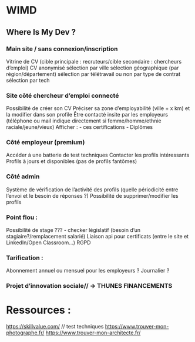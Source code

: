 # WIMD
## Where Is My Dev ?


### Main site / sans connexion/inscription
  Vitrine de CV (cible principale : recruteurs/cible secondaire : chercheurs d’emploi)
    CV anonymisé 
    sélection par ville
    sélection géographique (par région/département)
    sélection par télétravail ou non
    par type de contrat
    sélection par tech

### Site côté chercheur d’emploi connecté
  Possibilité de créer son CV
  Préciser sa zone d’employabilité (ville + x km) et la modifier dans son profile
  Être contacté insite par les employeurs (téléphone ou mail indique directement si femme/homme/ethnie raciale/jeune/vieux)
  Afficher :
    - ces certifications
    - Diplômes

### Côté employeur (premium)
  Accéder à une batterie de test techniques
  Contacter les profils intéressants
  Profils à jours et disponibles (pas de profils fantômes)

### Côté admin 
  Système de vérification de l’activité des profils (quelle périodicité entre l’envoi et le besoin de réponses ?)
  Possibilité de supprimer/modifier les profils

### Point flou : 
  Possibilité de stage ??? - checker législatif (besoin d’un stagiaire?/remplacement salarié)
  Liaison api pour certificats (entre le site et LinkedIn/Open Classroom…)
  RGPD

### Tarification : 
  Abonnement annuel ou mensuel pour les employeurs ? Journalier ?


### Projet d’innovation sociale// → THUNES FINANCEMENTS





# Ressources :

https://skillvalue.com/   // test techniques
https://www.trouver-mon-photographe.fr/ 
https://www.trouver-mon-architecte.fr/
